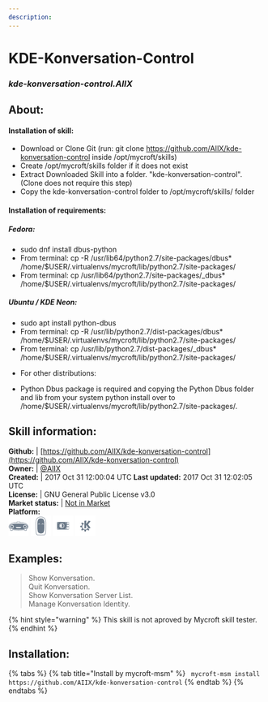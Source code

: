 ```yaml
--- 
description: 
---
```


# KDE-Konversation-Control  
### _kde-konversation-control.AIIX_  
## About:  
#### Installation of skill:
* Download or Clone Git (run: git clone https://github.com/AIIX/kde-konversation-control inside /opt/mycroft/skills)
* Create /opt/mycroft/skills folder if it does not exist
* Extract Downloaded Skill into a folder. "kde-konversation-control". (Clone does not require this step)
* Copy the kde-konversation-control folder to /opt/mycroft/skills/ folder

#### Installation of requirements:
##### Fedora:
- sudo dnf install dbus-python
- From terminal: cp -R /usr/lib64/python2.7/site-packages/dbus* /home/$USER/.virtualenvs/mycroft/lib/python2.7/site-packages/
- From terminal: cp /usr/lib64/python2.7/site-packages/_dbus* /home/$USER/.virtualenvs/mycroft/lib/python2.7/site-packages/

##### Ubuntu / KDE Neon:
- sudo apt install python-dbus
- From terminal: cp -R /usr/lib/python2.7/dist-packages/dbus* /home/$USER/.virtualenvs/mycroft/lib/python2.7/site-packages/
- From terminal: cp /usr/lib/python2.7/dist-packages/_dbus* /home/$USER/.virtualenvs/mycroft/lib/python2.7/site-packages/

* For other distributions:
- Python Dbus package is required and copying the Python Dbus folder and lib from your system python install over to /home/$USER/.virtualenvs/mycroft/lib/python2.7/site-packages/.

## Skill information:  
**Github:** | [https://github.com/AIIX/kde-konversation-control](https://github.com/AIIX/kde-konversation-control)  
**Owner:** | [@AIIX](https://github.com/AIIX)  
**Created:** | 2017 Oct 31 12:00:04 UTC  **Last updated:** 2017 Oct 31 12:02:05 UTC  
**License:** | GNU General Public License v3.0  
**Market status:** | [Not in Market](https://market.mycroft.ai/skill/)  
**Platform:**  
 ![](../.gitbook/assets/mark-1-icon.png)  ![](../.gitbook/assets/mark-2-icon.png)  ![](../.gitbook/assets/picroft-icon.png)  ![](../.gitbook/assets/kde.png)   
## Examples:  
> Show Konversation.  
> Quit Konversation.  
> Show Konversation Server List.  
> Manage Konversation Identity.  
  
{% hint style="warning" %}
This skill is not aproved by Mycroft skill tester.
{% endhint %}
    
## Installation:  
{% tabs %}
{% tab title="Install by mycroft-msm" %}
``` mycroft-msm install https://github.com/AIIX/kde-konversation-control```
{% endtab %}
  {% endtabs %}
  